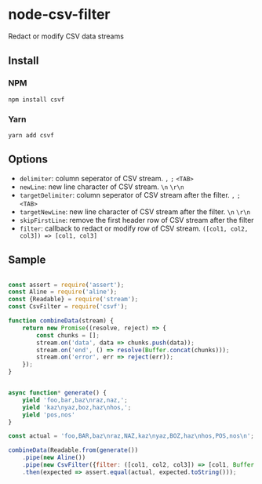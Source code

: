 # node-csv-filter

Redact or modify CSV data streams

## Install

### NPM

```
npm install csvf
```

### Yarn

```
yarn add csvf
```

## Options

- `delimiter`: column seperator of CSV stream. `,` `;` `<TAB>`
- `newLine`: new line character of CSV stream. `\n` `\r\n`
- `targetDelimiter`: column seperator of CSV stream after the filter. `,` `;` `<TAB>`
- `targetNewLine`: new line character of CSV stream after the filter.  `\n` `\r\n`
- `skipFirstLine`: remove the first header row of CSV stream after the filter
- `filter`: callback to redact or modify row of CSV stream. `([col1, col2, col3]) => [col1, col3]`


## Sample
```javascript

const assert = require('assert');
const Aline = require('aline');
const {Readable} = require('stream');
const CsvFilter = require('csvf');

function combineData(stream) {
    return new Promise((resolve, reject) => {
        const chunks = [];
        stream.on('data', data => chunks.push(data));
        stream.on('end', () => resolve(Buffer.concat(chunks)));
        stream.on('error', err => reject(err));
    });
}


async function* generate() {
    yield 'foo,bar,baz\nraz,naz,';
    yield 'kaz\nyaz,boz,haz\nhos,';
    yield 'pos,nos'
}

const actual = 'foo,BAR,baz\nraz,NAZ,kaz\nyaz,BOZ,haz\nhos,POS,nos\n';

combineData(Readable.from(generate())
    .pipe(new Aline())
    .pipe(new CsvFilter({filter: ([col1, col2, col3]) => [col1, Buffer.from(col2.toString().toUpperCase()), col3]})))
    .then(expected => assert.equal(actual, expected.toString()));



```
